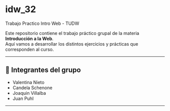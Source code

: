 # idw_32
Trabajo Practico Intro Web - TUDW

Este repositorio contiene el trabajo práctico grupal de la materia **Introducción a la Web**.  
Aquí vamos a desarrollar los distintos ejercicios y prácticas que corresponden al curso.

---

## 👥 Integrantes del grupo
- Valentina Nieto
- Candela Schenone
- Joaquin Villalba
- Juan Puhl
---
